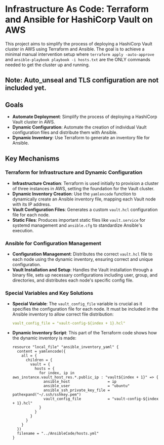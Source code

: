 # Infrastructure As Code: Terraform and Ansible for HashiCorp Vault on AWS

This project aims to simplify the process of deploying a HashiCorp Vault cluster in AWS using Terraform and Ansible. The goal is to achieve a minimal manual intervention setup where `terraform apply -auto-approve` and `ansible-playbook playbook -i hosts.txt` are the ONLY commands needed to get the cluster up and running.

## Note: Auto_unseal and TLS configuration are not included yet.

## Goals

- **Automate Deployment**: Simplify the process of deploying a HashiCorp Vault cluster in AWS.
- **Dynamic Configuration**: Automate the creation of individual Vault configuration files and distribute them with Ansible.
- **Dynamic Inventory**: Use Terraform to generate an inventory file for Ansible.

## Key Mechanisms

### Terraform for Infrastructure and Dynamic Configuration

- **Infrastructure Creation**: Terraform is used initially to provision a cluster of three instances in AWS, setting the foundation for the Vault cluster.
- **Dynamic Inventory Creation**: Use the `yamlencode` function to dynamically create an Ansible inventory file, mapping each Vault node with its IP address.
- **Vault Configuration Files**: Generates a custom `vault.hcl` configuration file for each node.
- **Static Files**: Produces important static files like `vault.service` for systemd management and `ansible.cfg` to standardize Ansible's execution.

### Ansible for Configuration Management

- **Configuration Management**: Distributes the correct `vault.hcl` file to each node using the dynamic inventory, ensuring correct and unique configuration.
- **Vault Installation and Setup**: Handles the Vault installation through a binary file, sets up necessary configurations including user, group, and directories, and distributes each node's specific config file.

### Special Variables and Key Solutions

- **Special Variable**: The `vault_config_file` variable is crucial as it specifies the configuration file for each node. It must be included in the Ansible inventory to allow correct file distribution:

    ```yaml
    vault_config_file = "vault-config-${index + 1}.hcl"
    ```

- **Dynamic Inventory Script**: This part of the Terraform code shows how the dynamic inventory is made:
    ```hcl
    resource "local_file" "ansible_inventory_yaml" {
      content = yamlencode({
        all = {
          children = {
            vault = {
              hosts = {
                for index, ip in aws_instance.vault_host_res.*.public_ip : "vault${index + 1}" => {
                  ansible_host                 = ip
                  ansible_user                 = "ubuntu"
                  ansible_ssh_private_key_file = pathexpand("~/.ssh/sshkey.pem")
                  vault_config_file            = "vault-config-${index + 1}.hcl"
                }
              }
            }
          }
        }
      })
      filename = "../AnsibleCode/hosts.yml"
    }
    ```
